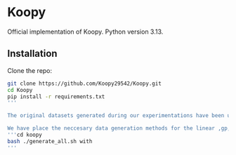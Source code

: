 # Koopy
Official implementation of Koopy.
Python version 3.13.
## Installation

Clone the repo:

```bash
git clone https://github.com/Koopy29542/Koopy.git
cd Koopy
pip install -r requirements.txt
'''

The original datasets generated during our experimentations have been uploaded to here:[Drive](https://drive.google.com/file/d/1HvLqsX4YWHW1jplOqJwZSbFtcbqBBnhw/view?usp=sharing) Please replace the lobby2 and lobby3 folder within the koopy folder when utilizing these datasets.

We have place the neccesary data generation methods for the linear ,gp, and koopman methods within the koopy/generate_predictions folder. For easy use running 
'''cd koopy
bash ./generate_all.sh with
'''

